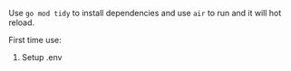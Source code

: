 Use `go mod tidy` to install dependencies and use `air` to run and it will hot reload.

First time use:
1. Setup .env